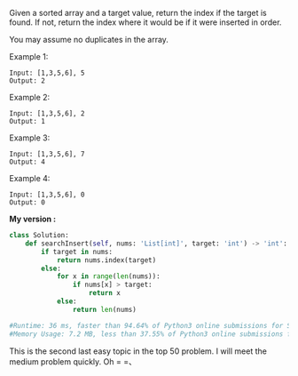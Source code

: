 Given a sorted array and a target value, return the index if the target is found. If not, return the index where it would be if it were inserted in order.

You may assume no duplicates in the array.

Example 1:
```
Input: [1,3,5,6], 5
Output: 2
```
Example 2:
```
Input: [1,3,5,6], 2
Output: 1
```
Example 3:
```
Input: [1,3,5,6], 7
Output: 4
```
Example 4:
```
Input: [1,3,5,6], 0
Output: 0
```

**My version :**
```python
class Solution:
    def searchInsert(self, nums: 'List[int]', target: 'int') -> 'int':
        if target in nums:
            return nums.index(target)
        else:
            for x in range(len(nums)):
                if nums[x] > target:
                    return x
            else:
                return len(nums)

#Runtime: 36 ms, faster than 94.64% of Python3 online submissions for Search Insert Position.
#Memory Usage: 7.2 MB, less than 37.55% of Python3 online submissions for Search Insert Position.
```

This is the second last easy topic in the top 50 problem. I will meet the medium problem quickly. Oh = =、